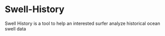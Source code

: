 # Swell-History
Swell History is a tool to help an interested surfer analyze historical ocean swell data
